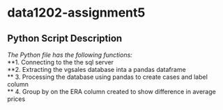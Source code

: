 # data1202-assignment5
## Python Script Description
*The Python file has the following functions: <br />*
**1. Connecting to the the sql server <br />
**2. Extracting the vgsales database inta a pandas dataframe<br />
** 3. Processing the database using pandas to create cases and label column<br />
** 4. Group by on the ERA column created to show difference in average prices
